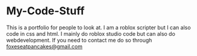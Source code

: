 # My-Code-Stuff
This is a portfolio for people to look at.
I am a roblox scripter but I can also code in css and html. 
I mainly do roblox studio code but can also do webdevelopment.
If you need to contact me do so through foxeseatpancakes@gmail.com
